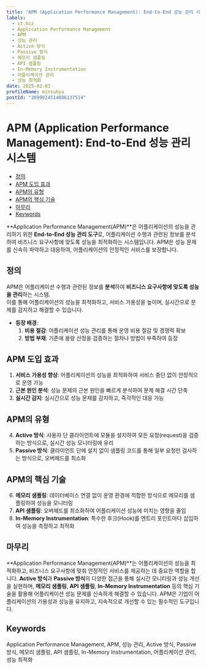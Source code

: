 ```yaml
---
title: "APM (Application Performance Management): End-to-End 성능 관리 시스템"
labels:
  - it.biz
  - Application Performance Management
  - APM
  - 성능 관리
  - Active 방식
  - Passive 방식
  - 메모리 샘플링
  - API 샘플링
  - In-Memory Instrumentation
  - 어플리케이션 관리
  - 성능 최적화
date: 2025-02-03
profileName: minsuhya
postId: "2899024514886137514"
---
```


# APM (Application Performance Management): End-to-End 성능 관리 시스템

<!-- mtoc-start -->

- [정의](#정의)
- [APM 도입 효과](#apm-도입-효과)
- [APM의 유형](#apm의-유형)
- [APM의 핵심 기술](#apm의-핵심-기술)
- [마무리](#마무리)
- [Keywords](#keywords)

<!-- mtoc-end -->

**Application Performance Management(APM)**은 어플리케이션의 성능을 관리하기 위한 **End-to-End 성능 관리 도구**로, 어플리케이션 수행과 관련된 정보를 분석하여 비즈니스 요구사항에 맞도록 성능을 최적화하는 시스템입니다. APM은 성능 문제를 신속히 파악하고 대응하여, 어플리케이션의 안정적인 서비스를 보장합니다.

## 정의

APM은 어플리케이션 수행과 관련된 정보를 **분석**하여 **비즈니스 요구사항에 맞도록 성능을 관리**하는 시스템. \
이를 통해 어플리케이션의 성능을 최적화하고, 서비스 가용성을 높이며, 실시간으로 문제를 감지하고 해결할 수 있습니다.

- **등장 배경**:
  1. **비용 절감**: 어플리케이션 성능 관리를 통해 운영 비용 절감 및 경쟁력 확보
  2. **방법 부재**: 기존에 용량 산정을 검증하는 절차나 방법이 부족하여 등장

## APM 도입 효과

1. **서비스 가용성 향상**: 어플리케이션의 성능을 최적화하여 서비스 중단 없이 안정적으로 운영 가능
2. **근본 원인 분석**: 성능 문제의 근본 원인을 빠르게 분석하여 문제 해결 시간 단축
3. **실시간 감지**: 실시간으로 성능 문제를 감지하고, 즉각적인 대응 가능

## APM의 유형

4. **Active 방식**: 사용자 단 클라이언트에 모듈을 설치하여 모든 요청(request)을 검증하는 방식으로, 실시간 성능 모니터링에 유리
5. **Passive 방식**: 클라이언트 단에 설치 없이 샘플링 코드를 통해 일부 요청만 검사하는 방식으로, 오버헤드를 최소화

## APM의 핵심 기술

6. **메모리 샘플링**: 데이터베이스 연결 없이 운영 환경에 적합한 방식으로 메모리를 샘플링하여 성능을 모니터링
7. **API 샘플링**: 오버헤드를 최소화하여 어플리케이션 성능에 미치는 영향을 줄임
8. **In-Memory Instrumentation**: 특수한 후크(Hook)를 엔트리 포인트마다 삽입하여 성능을 측정하고 최적화

## 마무리

**Application Performance Management(APM)**는 어플리케이션의 성능을 최적화하고, 비즈니스 요구사항에 맞춰 안정적인 서비스를 제공하는 데 중요한 역할을 합니다. **Active 방식**과 **Passive 방식**의 다양한 접근을 통해 실시간 모니터링과 성능 개선을 실현하며, **메모리 샘플링**, **API 샘플링**, **In-Memory Instrumentation** 등의 핵심 기술을 활용해 어플리케이션 성능 문제를 신속하게 해결할 수 있습니다. APM은 기업이 어플리케이션의 가용성과 성능을 유지하고, 지속적으로 개선할 수 있는 필수적인 도구입니다.

## Keywords

Application Performance Management, APM, 성능 관리, Active 방식, Passive 방식, 메모리 샘플링, API 샘플링, In-Memory Instrumentation, 어플리케이션 관리, 성능 최적화